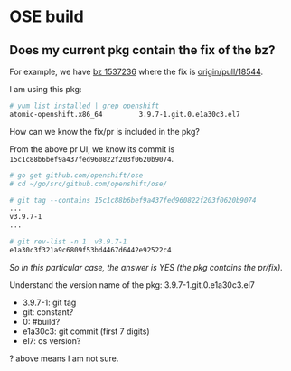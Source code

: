 # OSE build

## Does my current pkg contain the fix of the bz?

For example, we have [bz 1537236](https://bugzilla.redhat.com/show_bug.cgi?id=1537236)
where the fix is [origin/pull/18544](https://github.com/openshift/origin/pull/18544).

I am using this pkg:

```sh
# yum list installed | grep openshift
atomic-openshift.x86_64         3.9.7-1.git.0.e1a30c3.el7
```

How can we know the fix/pr is included in the pkg?

From the above pr UI, we know its commit is `15c1c88b6bef9a437fed960822f203f0620b9074`.

```sh
# go get github.com/openshift/ose
# cd ~/go/src/github.com/openshift/ose/

# git tag --contains 15c1c88b6bef9a437fed960822f203f0620b9074
...
v3.9.7-1
...

# git rev-list -n 1  v3.9.7-1
e1a30c3f321a9c6809f53bd4467d6442e92522c4
```

_So in this particular case, the answer is YES (the pkg contains the pr/fix)._

Understand the version name of the pkg: 3.9.7-1.git.0.e1a30c3.el7

* 3.9.7-1: git tag
* git: constant?
* 0: #build?
* e1a30c3: git commit (first 7 digits)
* el7: os version?

? above means I am not sure.